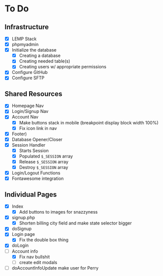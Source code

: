 # To Do

## Infrastructure
- [x] LEMP Stack
- [x] phpmyadmin
- [x] Initialize the database
	- [x] Creating a database
	- [x] Creating needed table(s)
	- [x] Creating users w/ appropriate permissions
- [x] Configure GitHub
- [x] Configure SFTP

## Shared Resources
- [x] Homepage Nav
- [x] Login/Signup Nav
- [x] Account Nav
	- [x] Make buttons stack in mobile (breakpoint display block width 100%)
	- [x] Fix icon link in nav
- [x] Footer)
- [x] Database Opener/Closer
- [x] Session Handler
	- [x] Starts Session
	- [x] Populated `$_SESSION` array
	- [x] Release `$_SESSION` array
	- [x] Destroy `$_SESSION` array
- [x] Login/Logout Functions
- [x] Fontawesome integration

## Individual Pages
- [x] Index
	- [x] Add buttons to images for snazzyness
- [x] signup.php
	- [x] Shorten billing city field and make state selector bigger
- [x] doSignup
- [x] Login page
    - [x] Fix the double box thing
- [x] doLogin
- [ ] Account info
	- [x] Fix nav bullshit
	- [ ] create edit modals
- [ ] doAccountInfoUpdate
   	make user for Perry